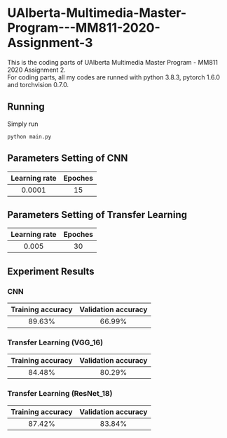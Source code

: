 # UAlberta-Multimedia-Master-Program---MM811-2020-Assignment-3
This is the coding parts of UAlberta Multimedia Master Program - MM811 2020 Assignment 2. <br>
For coding parts, all my codes are runned with python 3.8.3, pytorch 1.6.0 and torchvision 0.7.0.

## Running
Simply run 
```
python main.py
```

## Parameters Setting of CNN
| Learning rate | Epoches |
| :-: | :-: |
| 0.0001 | 15 |

## Parameters Setting of Transfer Learning
| Learning rate | Epoches |
| :-: | :-: |
| 0.005 | 30 |


## Experiment Results
### CNN
| Training accuracy | Validation accuracy |
| :-: | :-: |
| 89.63% | 66.99% |

### Transfer Learning (VGG_16)
| Training accuracy | Validation accuracy |
| :-: | :-: |
| 84.48% | 80.29% |

### Transfer Learning (ResNet_18)
| Training accuracy | Validation accuracy |
| :-: | :-: |
| 87.42% | 83.84% |
